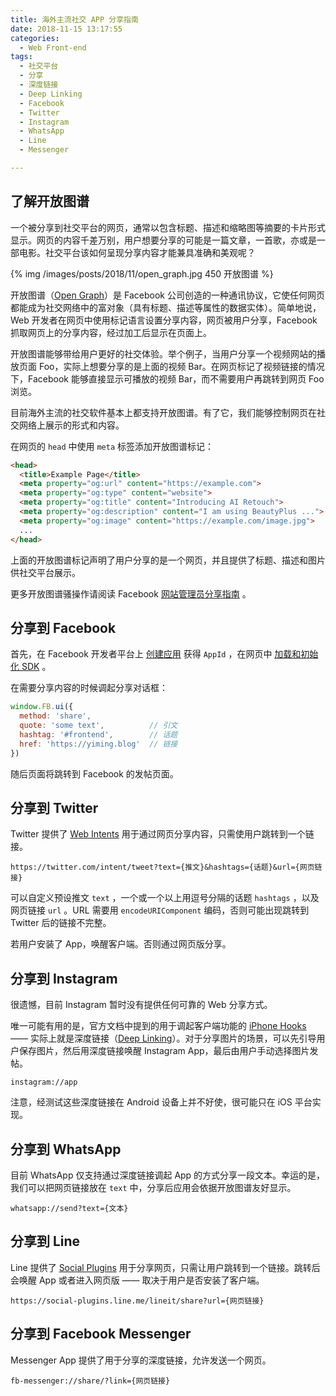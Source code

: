 ```yaml
---
title: 海外主流社交 APP 分享指南
date: 2018-11-15 13:17:55
categories:
  - Web Front-end
tags:
  - 社交平台
  - 分享
  - 深度链接
  - Deep Linking
  - Facebook
  - Twitter
  - Instagram
  - WhatsApp
  - Line
  - Messenger

---
```


## 了解开放图谱

一个被分享到社交平台的网页，通常以包含标题、描述和缩略图等摘要的卡片形式显示。网页的内容千差万别，用户想要分享的可能是一篇文章，一首歌，亦或是一部电影。社交平台该如何呈现分享内容才能兼具准确和美观呢？

<!-- more -->

{% img /images/posts/2018/11/open_graph.jpg 450 开放图谱 %}

开放图谱（[Open Graph](http://www.ogp.me/)）是 Facebook 公司创造的一种通讯协议，它使任何网页都能成为社交网络中的富对象（具有标题、描述等属性的数据实体）。简单地说，Web 开发者在网页中使用标记语言设置分享内容，网页被用户分享，Facebook 抓取网页上的分享内容，经过加工后显示在页面上。

开放图谱能够带给用户更好的社交体验。举个例子，当用户分享一个视频网站的播放页面 Foo，实际上想要分享的是上面的视频 Bar。在网页标记了视频链接的情况下，Facebook 能够直接显示可播放的视频 Bar，而不需要用户再跳转到网页 Foo 浏览。

目前海外主流的社交软件基本上都支持开放图谱。有了它，我们能够控制网页在社交网络上展示的形式和内容。

在网页的 `head` 中使用 `meta` 标签添加开放图谱标记：

``` html
<head>
  <title>Example Page</title>
  <meta property="og:url" content="https://example.com">
  <meta property="og:type" content="website">
  <meta property="og:title" content="Introducing AI Retouch">
  <meta property="og:description" content="I am using BeautyPlus ...">
  <meta property="og:image" content="https://example.com/image.jpg">
  ...
</head>
```

上面的开放图谱标记声明了用户分享的是一个网页，并且提供了标题、描述和图片供社交平台展示。

更多开放图谱骚操作请阅读 Facebook [网站管理员分享指南](https://developers.facebook.com/docs/sharing/webmasters/?translation) 。

## 分享到 Facebook

首先，在 Facebook 开发者平台上 [创建应用](https://developers.facebook.com/apps/) 获得 `AppId` ，在网页中 [加载和初始化 SDK](https://developers.facebook.com/docs/javascript/quickstart) 。

在需要分享内容的时候调起分享对话框：

``` js
window.FB.ui({
  method: 'share',
  quote: 'some text',          // 引文
  hashtag: '#frontend',        // 话题
  href: 'https://yiming.blog'  // 链接
})
```

随后页面将跳转到 Facebook 的发帖页面。

## 分享到 Twitter

Twitter 提供了 [Web Intents](https://developer.twitter.com/en/docs/twitter-for-websites/web-intents/overview) 用于通过网页分享内容，只需使用户跳转到一个链接。

```
https://twitter.com/intent/tweet?text={推文}&hashtags={话题}&url={网页链接}
```

可以自定义预设推文 `text` ，一个或一个以上用逗号分隔的话题 `hashtags` ，以及网页链接 `url` 。URL 需要用 `encodeURIComponent` 编码，否则可能出现跳转到 Twitter 后的链接不完整。

若用户安装了 App，唤醒客户端。否则通过网页版分享。

## 分享到 Instagram

很遗憾，目前 Instagram 暂时没有提供任何可靠的 Web 分享方式。

唯一可能有用的是，官方文档中提到的用于调起客户端功能的 [iPhone Hooks](
https://www.instagram.com/developer/mobile-sharing/iphone-hooks/) —— 实际上就是深度链接（[Deep Linking](https://en.wikipedia.org/wiki/Mobile_deep_linking)）。对于分享图片的场景，可以先引导用户保存图片，然后用深度链接唤醒 Instagram App，最后由用户手动选择图片发帖。

```
instagram://app
```

注意，经测试这些深度链接在 Android 设备上并不好使，很可能只在 iOS 平台实现。

## 分享到 WhatsApp

目前 WhatsApp 仅支持通过深度链接调起 App 的方式分享一段文本。幸运的是，我们可以把网页链接放在 `text` 中，分享后应用会依据开放图谱友好显示。

```
whatsapp://send?text={文本}
```
## 分享到 Line

Line 提供了 [Social Plugins](https://media.line.me/) 用于分享网页，只需让用户跳转到一个链接。跳转后会唤醒 App 或者进入网页版 —— 取决于用户是否安装了客户端。

```
https://social-plugins.line.me/lineit/share?url={网页链接}
```

## 分享到 Facebook Messenger

Messenger App 提供了用于分享的深度链接，允许发送一个网页。

```
fb-messenger://share/?link={网页链接}
```
